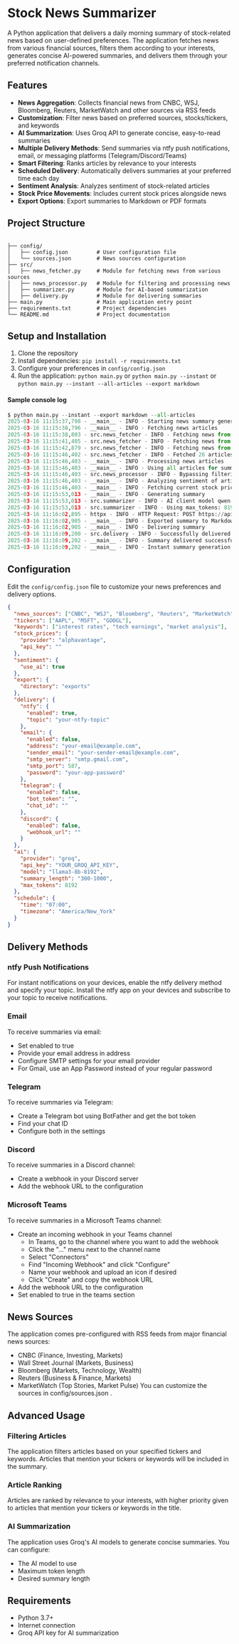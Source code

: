 # Stock News Summarizer

A Python application that delivers a daily morning summary of stock-related news based on user-defined preferences. The application fetches news from various financial sources, filters them according to your interests, generates concise AI-powered summaries, and delivers them through your preferred notification channels.

## Features

- **News Aggregation**: Collects financial news from CNBC, WSJ, Bloomberg, Reuters, MarketWatch and other sources via RSS feeds
- **Customization**: Filter news based on preferred sources, stocks/tickers, and keywords
- **AI Summarization**: Uses Groq API to generate concise, easy-to-read summaries
- **Multiple Delivery Methods**: Send summaries via ntfy push notifications, email, or messaging platforms (Telegram/Discord/Teams)
- **Smart Filtering**: Ranks articles by relevance to your interests
- **Scheduled Delivery**: Automatically delivers summaries at your preferred time each day
- **Sentiment Analysis**: Analyzes sentiment of stock-related articles
- **Stock Price Movements**: Includes current stock prices alongside news
- **Export Options**: Export summaries to Markdown or PDF formats

## Project Structure

```

├── config/
│   ├── config.json         # User configuration file
│   └── sources.json        # News sources configuration
├── src/
│   ├── news_fetcher.py     # Module for fetching news from various sources
│   ├── news_processor.py   # Module for filtering and processing news
│   ├── summarizer.py       # Module for AI-based summarization
│   ├── delivery.py         # Module for delivering summaries
├── main.py                 # Main application entry point
├── requirements.txt        # Project dependencies
└── README.md               # Project documentation
```

## Setup and Installation

1. Clone the repository
2. Install dependencies: `pip install -r requirements.txt`
3. Configure your preferences in `config/config.json`
4. Run the application: `python main.py` or `python main.py --instant` or `python main.py --instant --all-articles --export markdown`

#### Sample console log
```python
$ python main.py --instant --export markdown --all-articles
2025-03-16 11:15:37,798 - __main__ - INFO - Starting news summary generation
2025-03-16 11:15:38,796 - __main__ - INFO - Fetching news articles
2025-03-16 11:15:38,803 - src.news_fetcher - INFO - Fetching news from CNBC
2025-03-16 11:15:41,405 - src.news_fetcher - INFO - Fetching news from Wall Street Journal
2025-03-16 11:15:42,879 - src.news_fetcher - INFO - Fetching news from Bloomberg
2025-03-16 11:15:46,402 - src.news_fetcher - INFO - Fetched 26 articles from 3 sources
2025-03-16 11:15:46,403 - __main__ - INFO - Processing news articles
2025-03-16 11:15:46,403 - __main__ - INFO - Using all articles for summary generation
2025-03-16 11:15:46,403 - src.news_processor - INFO - Bypassing filtering, returning all articles
2025-03-16 11:15:46,403 - __main__ - INFO - Analyzing sentiment of articles
2025-03-16 11:15:46,403 - __main__ - INFO - Fetching current stock prices
2025-03-16 11:15:53,013 - __main__ - INFO - Generating summary
2025-03-16 11:15:53,013 - src.summarizer - INFO - AI client model qwen-qwq-32b loaded
2025-03-16 11:15:53,013 - src.summarizer - INFO - Using max_tokens: 8192
2025-03-16 11:16:02,895 - httpx - INFO - HTTP Request: POST https://api.groq.com/openai/v1/chat/completions "HTTP/1.1 200 OK"
2025-03-16 11:16:02,905 - __main__ - INFO - Exported summary to Markdown: exports\stock_summary_2025-03-16.md
2025-03-16 11:16:02,905 - __main__ - INFO - Delivering summary
2025-03-16 11:16:09,200 - src.delivery - INFO - Successfully delivered summary via Discord
2025-03-16 11:16:09,202 - __main__ - INFO - Summary delivered successfully
2025-03-16 11:16:09,202 - __main__ - INFO - Instant summary generation completed
```

## Configuration

Edit the `config/config.json` file to customize your news preferences and delivery options.

```json
{
  "news_sources": ["CNBC", "WSJ", "Bloomberg", "Reuters", "MarketWatch"],
  "tickers": ["AAPL", "MSFT", "GOOGL"],
  "keywords": ["interest rates", "tech earnings", "market analysis"],
  "stock_prices": {
    "provider": "alphavantage",
    "api_key": ""
  },
  "sentiment": {
    "use_ai": true
  },
  "export": {
    "directory": "exports"
  },
  "delivery": {
    "ntfy": {
      "enabled": true,
      "topic": "your-ntfy-topic"
    },
    "email": {
      "enabled": false,
      "address": "your-email@example.com",
      "sender_email": "your-sender-email@example.com",
      "smtp_server": "smtp.gmail.com",
      "smtp_port": 587,
      "password": "your-app-password"
    },
    "telegram": {
      "enabled": false,
      "bot_token": "",
      "chat_id": ""
    },
    "discord": {
      "enabled": false,
      "webhook_url": ""
    }
  },
  "ai": {
    "provider": "groq",
    "api_key": "YOUR_GROQ_API_KEY",
    "model": "llama3-8b-8192",
    "summary_length": "300-1000",
    "max_tokens": 8192
  },
  "schedule": {
    "time": "07:00",
    "timezone": "America/New_York"
  }
}
```

## Delivery Methods
### ntfy Push Notifications
For instant notifications on your devices, enable the ntfy delivery method and specify your topic. Install the ntfy app on your devices and subscribe to your topic to receive notifications.

### Email
To receive summaries via email:

- Set enabled to true
- Provide your email address in address
- Configure SMTP settings for your email provider
- For Gmail, use an App Password instead of your regular password
### Telegram
To receive summaries via Telegram:

- Create a Telegram bot using BotFather and get the bot token
- Find your chat ID
- Configure both in the settings
### Discord
To receive summaries in a Discord channel:

- Create a webhook in your Discord server
- Add the webhook URL to the configuration
### Microsoft Teams
To receive summaries in a Microsoft Teams channel:

- Create an incoming webhook in your Teams channel
  - In Teams, go to the channel where you want to add the webhook
  - Click the "..." menu next to the channel name
  - Select "Connectors"
  - Find "Incoming Webhook" and click "Configure"
  - Name your webhook and upload an icon if desired
  - Click "Create" and copy the webhook URL
- Add the webhook URL to the configuration
- Set enabled to true in the teams section
## News Sources
The application comes pre-configured with RSS feeds from major financial news sources:

- CNBC (Finance, Investing, Markets)
- Wall Street Journal (Markets, Business)
- Bloomberg (Markets, Technology, Wealth)
- Reuters (Business & Finance, Markets)
- MarketWatch (Top Stories, Market Pulse)
You can customize the sources in config/sources.json .

## Advanced Usage
### Filtering Articles
The application filters articles based on your specified tickers and keywords. Articles that mention your tickers or keywords will be included in the summary.

### Article Ranking
Articles are ranked by relevance to your interests, with higher priority given to articles that mention your tickers or keywords in the title.

### AI Summarization
The application uses Groq's AI models to generate concise summaries. You can configure:
- The AI model to use
- Maximum token length
- Desired summary length
## Requirements
- Python 3.7+
- Internet connection
- Groq API key for AI summarization
